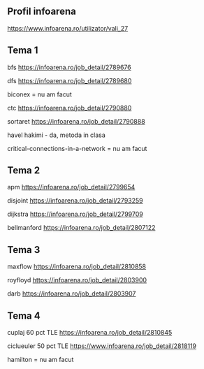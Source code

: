 ## Profil infoarena

https://www.infoarena.ro/utilizator/vali_27

## Tema 1

bfs https://infoarena.ro/job_detail/2789676

dfs https://infoarena.ro/job_detail/2789680

biconex = nu am facut

ctc https://infoarena.ro/job_detail/2790880

sortaret https://infoarena.ro/job_detail/2790888

havel hakimi - da, metoda in clasa

critical-connections-in-a-network = nu am facut


## Tema 2

apm https://infoarena.ro/job_detail/2799654

disjoint https://infoarena.ro/job_detail/2793259

dijkstra https://infoarena.ro/job_detail/2799709

bellmanford https://infoarena.ro/job_detail/2807122


## Tema 3

maxflow https://infoarena.ro/job_detail/2810858

royfloyd https://infoarena.ro/job_detail/2803900

darb https://infoarena.ro/job_detail/2803907


## Tema 4

cuplaj 60 pct TLE https://infoarena.ro/job_detail/2810845

ciclueuler 50 pct TLE https://www.infoarena.ro/job_detail/2818119

hamilton = nu am facut

